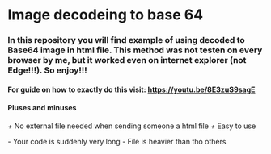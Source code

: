 # Image decodeing to base 64

### In this repository you will find example of using decoded to Base64 image in html file. This method was not testen on every browser by me, but it worked even on internet explorer (not Edge!!!). So enjoy!!!

#### For guide on how to exactly do this visit: https://youtu.be/8E3zuS9sagE


#### Pluses and minuses
*+* No external file needed when sending someone a html file
*+* Easy to use

*-* Your code is suddenly very long
*-* File is heavier than tho others
